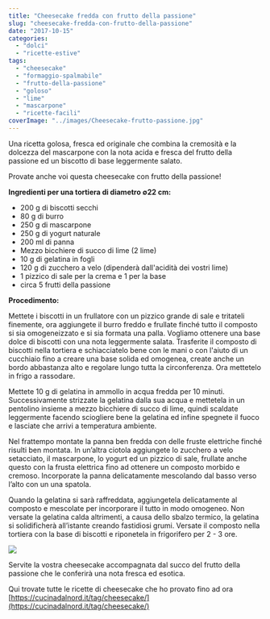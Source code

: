 ```yaml
---
title: "Cheesecake fredda con frutto della passione"
slug: "cheesecake-fredda-con-frutto-della-passione"
date: "2017-10-15"
categories: 
  - "dolci"
  - "ricette-estive"
tags: 
  - "cheesecake"
  - "formaggio-spalmabile"
  - "frutto-della-passione"
  - "goloso"
  - "lime"
  - "mascarpone"
  - "ricette-facili"
coverImage: "../images/Cheesecake-frutto-passione.jpg"
---
```


Una ricetta golosa, fresca ed originale che combina la cremosità e la dolcezza del mascarpone con la nota acida e fresca del frutto della passione ed un biscotto di base leggermente salato.

Provate anche voi questa cheesecake con frutto della passione!

**Ingredienti per una tortiera di diametro ∅22 cm:**

- 200 g di biscotti secchi
- 80 g di burro
- 250 g di mascarpone
- 250 g di yogurt naturale
- 200 ml di panna
- Mezzo bicchiere di succo di lime (2 lime)
- 10 g di gelatina in fogli
- 120 g di zucchero a velo (dipenderà dall'acidità dei vostri lime)
- 1 pizzico di sale per la crema e 1 per la base
- circa 5 frutti della passione

**Procedimento:**

Mettete i biscotti in un frullatore con un pizzico grande di sale e tritateli finemente, ora aggiungete il burro freddo e frullate finché tutto il composto si sia omogeneizzato e si sia formata una palla. Vogliamo ottenere una base dolce di biscotti con una nota leggermente salata. Trasferite il composto di biscotti nella tortiera e schiacciatelo bene con le mani o con l'aiuto di un cucchiaio fino a creare una base solida ed omogenea, create anche un bordo abbastanza alto e regolare lungo tutta la circonferenza. Ora mettetelo in frigo a rassodare.

Mettete 10 g di gelatina in ammollo in acqua fredda per 10 minuti. Successivamente strizzate la gelatina dalla sua acqua e mettetela in un pentolino insieme a mezzo bicchiere di succo di lime, quindi scaldate leggermente facendo sciogliere bene la gelatina ed infine spegnete il fuoco e lasciate che arrivi a temperatura ambiente.

Nel frattempo montate la panna ben fredda con delle fruste elettriche finché risulti ben montata. In un’altra ciotola aggiungete lo zucchero a velo setacciato, il mascarpone, lo yogurt ed un pizzico di sale, frullate anche questo con la frusta elettrica fino ad ottenere un composto morbido e cremoso. Incorporate la panna delicatamente mescolando dal basso verso l’alto con un una spatola.

Quando la gelatina si sarà raffreddata, aggiungetela delicatamente al composto e mescolate per incorporare il tutto in modo omogeneo. Non versate la gelatina calda altrimenti, a causa dello sbalzo termico, la gelatina si solidificherà all’istante creando fastidiosi grumi. Versate il composto nella tortiera con la base di biscotti e riponetela in frigorifero per 2 - 3 ore.

![](https://cucinadalnord.it/wp-content/uploads/2017/10/cheesecake-frutto-passione1.jpg)

Servite la vostra cheesecake accompagnata dal succo del frutto della passione che le conferirà una nota fresca ed esotica.

Qui trovate tutte le ricette di cheesecake che ho provato fino ad ora [https://cucinadalnord.it/tag/cheesecake/](https://cucinadalnord.it/tag/cheesecake/)

